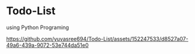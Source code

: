 # Todo-List
using Python Programing

https://github.com/yuvasree694/Todo-List/assets/152247533/d8527a07-49a6-439a-9072-53e744da51e0


